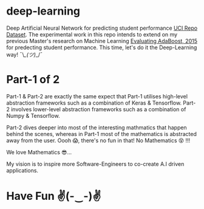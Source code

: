 # deep-learning
Deep Artificial Neural Network for predicting student performance [UCI Repo Dataset](https://archive.ics.uci.edu/ml/datasets/Student+Performance?ref=datanews.io). The experimental work in this repo intends to extend on my previous Master's research on Machine Learning [Evaluating AdaBoost, 2015](http://kudzai.xyz/download/Kudzai_Huni_-_Final_Version.pdf) for predecting student performance. This time, let's do it the Deep-Learning way!   ¯\\_\_(ツ)_\_/¯

# Part-1 of 2
Part-1 & Part-2 are exactly the same expect that Part-1 utilises high-level abstraction frameworks such as a combination of Keras & Tensorflow. Part-2 involves lower-level abstraction frameworks such as a combination of Numpy & Tensorflow.

Part-2 dives deeper into most of the interesting mathmatics that happen behind the scenes, whereas in Part-1 most of the mathematics is abstracted away from the user. Oooh 😱, there's no fun in that! No Mathematics 😵 !!!

We love Mathematics 😎...

My vision is to inspire more Software-Engineers to co-create A.I driven applications.

# Have Fun ✌(-‿-)✌ 
